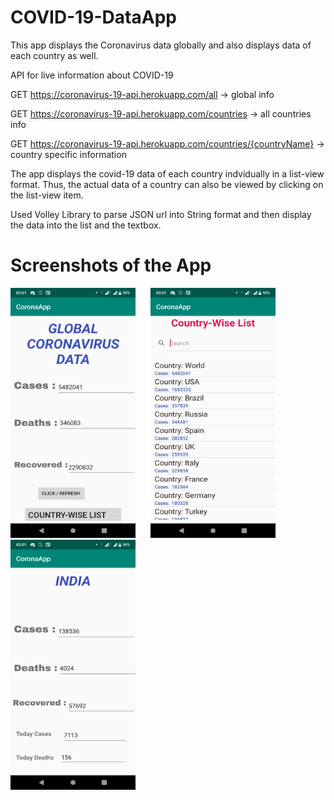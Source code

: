 # COVID-19-DataApp
This app displays the Coronavirus data globally and also displays data of each country as well.

API for live information about COVID-19

GET https://coronavirus-19-api.herokuapp.com/all -> global info

GET https://coronavirus-19-api.herokuapp.com/countries -> all countries info

GET https://coronavirus-19-api.herokuapp.com/countries/{countryName} -> country specific information


The app displays the covid-19 data of each country indvidually in a list-view format. Thus, the actual data of a country can also be viewed by clicking on the list-view item. 

Used Volley Library to parse JSON url into String format and then display the data into the list and the textbox. 

# Screenshots of the App 
<img src = "Screenshot_20200525-030132.png" width = "200" height = "400" >								 <img src = "Screenshot_20200525-030144.png" width = "200" height = "400" hspace = "20"> 						 <img src = "Screenshot_20200525-030152.png" width = "200" height = "400" >

